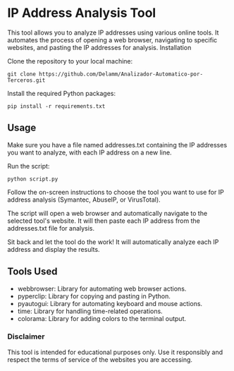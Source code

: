 # IP Address Analysis Tool

This tool allows you to analyze IP addresses using various online tools. It automates the process of opening a web browser, navigating to specific websites, and pasting the IP addresses for analysis.
Installation

Clone the repository to your local machine:

    git clone https://github.com/Delamm/Analizador-Automatico-por-Terceros.git

Install the required Python packages:

    pip install -r requirements.txt

## Usage    

Make sure you have a file named addresses.txt containing the IP addresses you want to analyze, with each IP address on a new line. 

Run the script:

    python script.py  
      
Follow the on-screen instructions to choose the tool you want to use for IP address analysis (Symantec, AbuseIP, or VirusTotal).

The script will open a web browser and automatically navigate to the selected tool's website. It will then paste each IP address from the addresses.txt file for analysis.

Sit back and let the tool do the work! It will automatically analyze each IP address and display the results.

## Tools Used

- webbrowser: Library for automating web browser actions.
- pyperclip: Library for copying and pasting in Python.
- pyautogui: Library for automating keyboard and mouse actions.
- time: Library for handling time-related operations.
- colorama: Library for adding colors to the terminal output.

### Disclaimer

This tool is intended for educational purposes only. Use it responsibly and respect the terms of service of the websites you are accessing.
